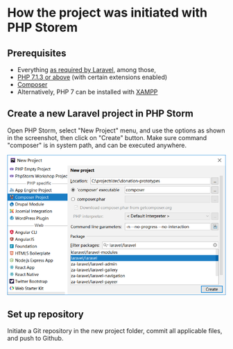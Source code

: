 # How the project was initiated with PHP Storem

## Prerequisites

- Everything [as required by Laravel](https://laravel.com/docs/5.5/installation#server-requirements), among those,
- [PHP 7.1.3 or above](http://www.php.net/) (with certain extensions enabled)
- [Composer](https://getcomposer.org/doc/00-intro.md) 
- Alternatively, PHP 7 can be installed with [XAMPP](https://www.apachefriends.org/index.html)

## Create a new Laravel project in PHP Storm

Open PHP Storm, select "New Project" menu, and use the options as shown in the screenshot, then click on "Create" button.  Make sure command "composer" is in system path, and can be executed anywhere. 

![alt text](php-storm-new-laravel-project.png "New Laravel Project Dialog in PHP Storm")

## Set up repository 

Initiate a Git repository in the new project folder, commit all applicable files, and push to Github.